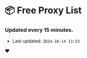 # :package: Free Proxy List
### Updated every 15 minutes.

- Last updated: `2024-10-14 13:53`

:heart:
